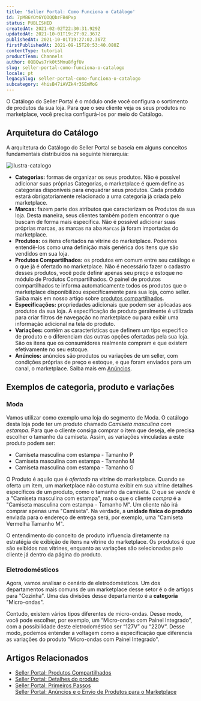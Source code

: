 ```yaml
---
title: 'Seller Portal: Como Funciona o Catálogo'
id: 7pMB6YOt6YQDQQbzFB4Pxp
status: PUBLISHED
createdAt: 2021-02-02T22:30:31.929Z
updatedAt: 2021-10-01T19:27:02.367Z
publishedAt: 2021-10-01T19:27:02.367Z
firstPublishedAt: 2021-09-15T20:53:40.080Z
contentType: tutorial
productTeam: Channels
author: 0QBQws7rk0t5Mnu8fgfUv
slug: seller-portal-como-funciona-o-catalogo
locale: pt
legacySlug: seller-portal-como-funciona-o-catalogo
subcategory: 4hisB47iAVZk4r3SEmMoG
---
```


O Catálogo do Seller Portal é o módulo onde você configura o sortimento de produtos da sua loja. Para que o seu cliente veja os seus produtos no marketplace, você precisa configurá-los por meio do Catálogo. 

## Arquitetura do Catálogo

A arquitetura do Catálogo do Seller Portal se baseia em alguns conceitos fundamentais distribuídos na seguinte hierarquia:

![ilustra-catalogo](//images.ctfassets.net/alneenqid6w5/3U5oa9w94stDXltSJPqF1V/95ac8458ebfd20bba03c8669a1e27fdf/ilustra-catalogo.png)

- **Categorias:**  formas de organizar os seus produtos. Não é possível adicionar suas próprias Categorias, o marketplace é quem define as categorias disponíveis para enquadrar seus produtos. Cada produto estará obrigatoriamente relacionado a uma categoria já criada pelo marketplace.   
- **Marcas:**  fazem parte dos atributos que caracterizam os Produtos da sua loja. Desta maneira, seus clientes também podem encontrar o que buscam de forma mais específica. Não é possível adicionar suas próprias marcas, as marcas na aba `Marcas` já foram importadas do marketplace.    
- **Produtos:** os itens ofertados na vitrine do marketplace.  Podemos entendê-los como uma definição mais genérica dos itens que são vendidos em sua loja.    
- **Produtos Compartilhados:** os produtos em comum entre seu catálogo e o que já  é ofertado no marketplace. Não é necessário fazer o cadastro desses produtos, você pode definir apenas seu preço e estoque no módulo de Produtos Compartilhados. O painel de produtos compartilhados te informa automaticamente todos os produtos que o marketplace disponibilizou especificamente para sua loja, como seller. Saiba mais em nosso artigo sobre [produtos compartilhados](https://help.vtex.com/pt/tutorial/seller-portal-produtos-compartilhados--6vUGj2UmOuLzQTK9pj04lu).           
- **Especificações:** propriedades adicionais que podem ser aplicadas aos produtos da sua loja. A especificação de produto geralmente é utilizada para criar filtros de navegação no marketplace ou para exibir uma informação adicional na tela do produto.    
-  **Variações:** contêm as características que definem um tipo específico de produto e o diferenciam das outras opções ofertadas pela sua loja. São os itens que os consumidores realmente compram e que existem efetivamente no seu estoque.   
- **Anúncios:**  anúncios são produtos ou variações de um seller, com condições próprias de preço e estoque, e que foram enviados para um canal, o marketplace. Saiba mais em [Anúncios](https://help.vtex.com/pt/tutorial/anuncios-y-envio-de-productos-al-marketplace--3RwSj7AyBoPtFbXkS7REiu). 

## Exemplos de categoria, produto e variações 

### Moda

Vamos utilizar como exemplo uma loja do segmento de Moda. O catálogo desta loja pode ter um produto chamado *Camiseta masculina com estampa*. Para que o cliente consiga comprar o item que deseja, ele precisa escolher o tamanho da camiseta. Assim, as variações vinculadas a este produto podem ser:

- Camiseta masculina com estampa - Tamanho P  
- Camiseta masculina com estampa - Tamanho M  
- Camiseta masculina com estampa - Tamanho G  

O Produto é aquilo que é *ofertado* na vitrine do marketplace. Quando se oferta um item, um marketplace não costuma exibir em sua vitrine detalhes específicos de um produto, como o tamanho da camiseta. O que se *vende* é a "Camiseta masculina com estampa", mas o que o cliente *compra* é a "Camiseta masculina com estampa - Tamanho M". Um cliente não irá comprar apenas uma "Camiseta". Na verdade, a **unidade física do produto** enviada para o endereço de entrega será, por exemplo, uma "Camiseta Vermelha Tamanho M".

O entendimento do conceito de produto influencia diretamente na estratégia de exibição de itens na vitrine do marketplace. Os produtos é que são exibidos nas vitrines, enquanto as variações são selecionadas pelo cliente já dentro da página do produto.

### Eletrodomésticos

Agora, vamos analisar o cenário de eletrodomésticos. Um dos departamentos mais comuns de um marketplace desse setor é o de artigos para "Cozinha". Uma das divisões desse departamento é a **categoria** "Micro-ondas".

Contudo, existem vários tipos diferentes de micro-ondas. Desse modo, você pode escolher, por exemplo, um “Micro-ondas com Painel Integrado”, com a possibilidade deste eletrodoméstico ser “127V” ou “220V”. Desse modo, podemos entender a voltagem como a especificação que diferencia as variações do produto "Micro-ondas com Painel Integrado".

## Artigos Relacionados

- [Seller Portal: Produtos Compartilhados](https://help.vtex.com/pt/tutorial/seller-portal-produtos-compartilhados--6vUGj2UmOuLzQTK9pj04lu)      
- [Seller Portal: Detalhes do produto](https://help.vtex.com/pt/tutorial/seller-portal-detalhes-do-produto--K0WWsERWj7aQtmZinhYoP)      
- [Seller Portal: Primeiros Passos](https://help.vtex.com/pt/tutorial/seller-portal-primeiros-passos--6w1vBdRH2uuBGmUqgNQjwK)    
[Seller Portal: Anúncios e o Envio de Produtos para o Marketplace](/admin/app/docs/seller-portal/tutorials/3RwSj7AyBoPtFbXkS7REiu)    

